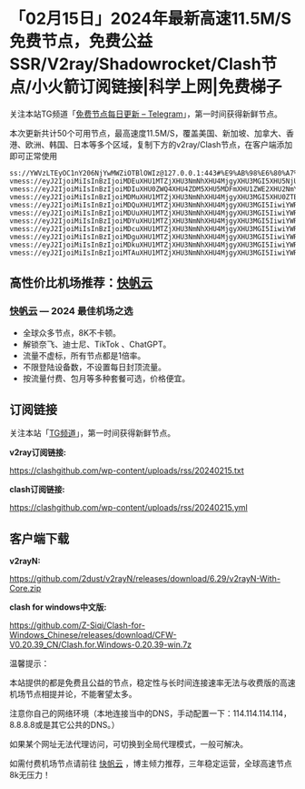 # 「02月15日」2024年最新高速11.5M/S免费节点，免费公益SSR/V2ray/Shadowrocket/Clash节点/小火箭订阅链接|科学上网|免费梯子
关注本站TG频道「[免费节点每日更新 – Telegram](https://t.me/s/v2raydailyupdate)」，第一时间获得新鲜节点。

本次更新共计50个可用节点，最高速度11.5M/S，覆盖美国、新加坡、加拿大、香港、欧洲、韩国、日本等多个区域，复制下方的v2ray/Clash节点，在客户端添加即可正常使用

```
ss://YWVzLTEyOC1nY206NjYwMWZiOTBlOWIz@127.0.0.1:443#%E9%AB%98%E6%80%A7%E4%BB%B7%E6%AF%94%E6%9C%BA%E5%9C%BA%3Ahttps%3A%2F%2Fkfcloud.xyz
vmess://eyJ2IjoiMiIsInBzIjoiMDEuXHU1MTZjXHU3NmNhXHU4MjgyXHU3MGI5XHU5NjUwXHU5MDFmIiwiYWRkIjoiMS5jaGxteGZjankudG9wIiwicG9ydCI6IjQ0MyIsImlkIjoiM2I4OWY4ODItMGMzZi00MTQ0LTgxMWQtOTFmY2U3YWIzYzA1IiwiYWlkIjoiMCIsIm5ldCI6IndzIiwidHlwZSI6Im5vbmUiLCJob3N0IjoiaDE5Ni1mci5reG5uLmV1Lm9yZyIsInBhdGgiOiJcL0QyNnh2ZHFVZENwdnZQVHo0UiIsInRscyI6InRscyIsInNuaSI6ImgxOTYtZnIua3hubi5ldS5vcmcifQ==
vmess://eyJ2IjoiMiIsInBzIjoiMDIuXHU0ZWQ4XHU4ZDM5XHU5MDFmXHU1ZWE2XHU2NmY0XHU1ZmViIiwiYWRkIjoieXguMnRvd2RheXMubGluayIsInBvcnQiOiI0NDMiLCJpZCI6IjNiODlmODgyLTBjM2YtNDE0NC04MTFkLTkxZmNlN2FiM2MwNSIsImFpZCI6IjAiLCJuZXQiOiJ3cyIsInR5cGUiOiJub25lIiwiaG9zdCI6ImgxMzYtZnIua3hubi5ldS5vcmciLCJwYXRoIjoiXC9EMjZ4dmRxVWRDcHZ2UFR6NFIiLCJ0bHMiOiJ0bHMiLCJzbmkiOiJoMTM2LWZyLmt4bm4uZXUub3JnIn0=
vmess://eyJ2IjoiMiIsInBzIjoiMDMuXHU1MTZjXHU3NmNhXHU4MjgyXHU3MGI5XHU0ZTBkXHU3YTMzXHU1YjlhIiwiYWRkIjoiY2ZpcC5oZXJveS5ldS5vcmciLCJwb3J0IjoiNDQzIiwiaWQiOiIzYjg5Zjg4Mi0wYzNmLTQxNDQtODExZC05MWZjZTdhYjNjMDUiLCJhaWQiOiIwIiwibmV0Ijoid3MiLCJ0eXBlIjoibm9uZSIsImhvc3QiOiJoMTMyLWZyLmt4bm4uZXUub3JnIiwicGF0aCI6IlwvRDI2eHZkcVVkQ3B2dlBUejRSIiwidGxzIjoidGxzIiwic25pIjoiaDEzMi1mci5reG5uLmV1Lm9yZyJ9
vmess://eyJ2IjoiMiIsInBzIjoiMDQuXHU1MTZjXHU3NmNhXHU4MjgyXHU3MGI5IiwiYWRkIjoiY2ZpcGR4Lmhlcm95LmV1Lm9yZyIsInBvcnQiOiI0NDMiLCJpZCI6IjNiODlmODgyLTBjM2YtNDE0NC04MTFkLTkxZmNlN2FiM2MwNSIsImFpZCI6IjAiLCJuZXQiOiJ3cyIsInR5cGUiOiJub25lIiwiaG9zdCI6ImgxNDgtZnIua3hubi5ldS5vcmciLCJwYXRoIjoiXC9EMjZ4dmRxVWRDcHZ2UFR6NFIiLCJ0bHMiOiJ0bHMiLCJzbmkiOiJoMTQ4LWZyLmt4bm4uZXUub3JnIn0=
vmess://eyJ2IjoiMiIsInBzIjoiMDUuXHU1MTZjXHU3NmNhXHU4MjgyXHU3MGI5IiwiYWRkIjoiNTE4NzIwLnh5eiIsInBvcnQiOiI0NDMiLCJpZCI6IjNiODlmODgyLTBjM2YtNDE0NC04MTFkLTkxZmNlN2FiM2MwNSIsImFpZCI6IjAiLCJuZXQiOiJ3cyIsInR5cGUiOiJub25lIiwiaG9zdCI6ImgxNzktZnIua3hubi5ldS5vcmciLCJwYXRoIjoiXC9EMjZ4dmRxVWRDcHZ2UFR6NFIiLCJ0bHMiOiJ0bHMiLCJzbmkiOiJoMTc5LWZyLmt4bm4uZXUub3JnIn0=
vmess://eyJ2IjoiMiIsInBzIjoiMDYuXHU1MTZjXHU3NmNhXHU4MjgyXHU3MGI5IiwiYWRkIjoieW9nYXNrdS5uZyIsInBvcnQiOiI0NDMiLCJpZCI6IjNiODlmODgyLTBjM2YtNDE0NC04MTFkLTkxZmNlN2FiM2MwNSIsImFpZCI6IjAiLCJuZXQiOiJ3cyIsInR5cGUiOiJub25lIiwiaG9zdCI6ImgxNTgtZnIyLmt4bm4uZXUub3JnIiwicGF0aCI6IlwvRDI2eHZkcVVkQ3B2dlBUejRSIiwidGxzIjoidGxzIiwic25pIjoiaDE1OC1mcjIua3hubi5ldS5vcmcifQ==
vmess://eyJ2IjoiMiIsInBzIjoiMDcuXHU1MTZjXHU3NmNhXHU4MjgyXHU3MGI5IiwiYWRkIjoieXguenBndWxpbWFsbC5idXp6IiwicG9ydCI6IjQ0MyIsImlkIjoiM2I4OWY4ODItMGMzZi00MTQ0LTgxMWQtOTFmY2U3YWIzYzA1IiwiYWlkIjoiMCIsIm5ldCI6IndzIiwidHlwZSI6Im5vbmUiLCJob3N0IjoiaDE1Ni1mcjIua3hubi5ldS5vcmciLCJwYXRoIjoiXC9EMjZ4dmRxVWRDcHZ2UFR6NFIiLCJ0bHMiOiJ0bHMiLCJzbmkiOiJoMTU2LWZyMi5reG5uLmV1Lm9yZyJ9
vmess://eyJ2IjoiMiIsInBzIjoiMDguXHU1MTZjXHU3NmNhXHU4MjgyXHU3MGI5IiwiYWRkIjoid3d3Lmlpb3MuY2x1YiIsInBvcnQiOiI0NDMiLCJpZCI6IjNiODlmODgyLTBjM2YtNDE0NC04MTFkLTkxZmNlN2FiM2MwNSIsImFpZCI6IjAiLCJuZXQiOiJ3cyIsInR5cGUiOiJub25lIiwiaG9zdCI6ImgxNTQtZnIyLmt4bm4uZXUub3JnIiwicGF0aCI6IlwvRDI2eHZkcVVkQ3B2dlBUejRSIiwidGxzIjoidGxzIiwic25pIjoiaDE1NC1mcjIua3hubi5ldS5vcmcifQ==
vmess://eyJ2IjoiMiIsInBzIjoiMDkuXHU1MTZjXHU3NmNhXHU4MjgyXHU3MGI5IiwiYWRkIjoiY2x1bi50b3AiLCJwb3J0IjoiNDQzIiwiaWQiOiIzYjg5Zjg4Mi0wYzNmLTQxNDQtODExZC05MWZjZTdhYjNjMDUiLCJhaWQiOiIwIiwibmV0Ijoid3MiLCJ0eXBlIjoibm9uZSIsImhvc3QiOiJoMTU1LWZyMi5reG5uLmV1Lm9yZyIsInBhdGgiOiJcL0QyNnh2ZHFVZENwdnZQVHo0UiIsInRscyI6InRscyIsInNuaSI6ImgxNTUtZnIyLmt4bm4uZXUub3JnIn0=
vmess://eyJ2IjoiMiIsInBzIjoiMTAuXHU1MTZjXHU3NmNhXHU4MjgyXHU3MGI5IiwiYWRkIjoia2FuanU4LmNvbSIsInBvcnQiOiI0NDMiLCJpZCI6IjNiODlmODgyLTBjM2YtNDE0NC04MTFkLTkxZmNlN2FiM2MwNSIsImFpZCI6IjAiLCJuZXQiOiJ3cyIsInR5cGUiOiJub25lIiwiaG9zdCI6ImgxNjktZnIyLmt4bm4uZXUub3JnIiwicGF0aCI6IlwvRDI2eHZkcVVkQ3B2dlBUejRSIiwidGxzIjoidGxzIiwic25pIjoiaDE2OS1mcjIua3hubi5ldS5vcmcifQ==

```

## 高性价比机场推荐：<a href="https://v2raya.eu.org/#/register?code=srOLpruw" target="_blank">快帆云</a>

### [快帆云](https://kfcloud.xyz/#/register?code=srOLpruw) — 2024 最佳机场之选

- 全球众多节点，8K不卡顿。
- 解锁奈飞、迪士尼、TikTok 、ChatGPT。
- 流量不虚标，所有节点都是1倍率。
- 不限登陆设备数，不设置每日封顶流量。
- 按流量付费、包月等多种套餐可选，价格便宜。

## 订阅链接

关注本站「[TG频道](https://t.me/s/v2raydailyupdate)」，第一时间获得新鲜节点。

**v2ray订阅链接:**

https://clashgithub.com/wp-content/uploads/rss/20240215.txt

**clash订阅链接:**

https://clashgithub.com/wp-content/uploads/rss/20240215.yml

## 客户端下载

**v2rayN:**

https://github.com/2dust/v2rayN/releases/download/6.29/v2rayN-With-Core.zip

**clash for windows中文版:**

https://github.com/Z-Siqi/Clash-for-Windows_Chinese/releases/download/CFW-V0.20.39_CN/Clash.for.Windows-0.20.39-win.7z

温馨提示：

本站提供的都是免费且公益的节点，稳定性与长时间连接速率无法与收费版的高速机场节点相提并论，不能奢望太多。

注意你自己的网络环境（本地连接当中的DNS，手动配置一下：114.114.114.114，8.8.8.8或是其它公共的DNS。）

如果某个网址无法代理访问，可切换到全局代理模式，一般可解决。

如需付费机场节点请前往 [快帆云](https://kfcloud.xyz/#/register?code=srOLpruw) ，博主倾力推荐，三年稳定运营，全球高速节点8k无压力！